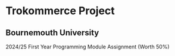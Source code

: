 # Trokommerce Project
## Bournemouth University 
2024/25 First Year Programming Module Assignment (Worth 50%)
